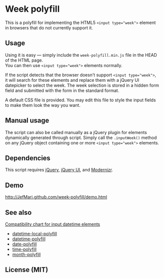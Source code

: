 # Week polyfill

This is a polyfill for implementing the HTML5 `<input type="week">` element in browsers that do not currently support it.

## Usage

Using it is easy — simply include the `week-polyfill.min.js` file in the HEAD of the HTML page.  
You can then use `<input type="week">` elements normally.

If the script detects that the browser doesn't support `<input type="week">`, it will search for these elements and replace them with a jQuery UI datepicker to select the week. The week selection is stored in a hidden form field and submitted with the form in the standard format.

A default CSS file is provided. You may edit this file to style the input fields to make them look the way you want.

## Manual usage

The script can also be called manually as a jQuery plugin for elements dynamically generated through script. Simply call the `.inputWeek()` method on any jQuery object containing one or more `<input type="week">` elements.

## Dependencies

This script requires [jQuery](http://jquery.com/), [jQuery UI](http://jqueryui.com/), and [Modernizr](http://www.modernizr.com/).

## Demo

http://JefMari.github.com/week-polyfill/demo.html

## See also

[Compatibility chart for input datetime elements](http://caniuse.com/input-datetime)

* [datetime-local-polyfill](https://github.com/jonstipe/datetime-local-polyfill)
* [datetime-polyfill](https://github.com/jonstipe/datetime-polyfill)
* [date-polyfill](https://github.com/jonstipe/date-polyfill)
* [time-polyfill](https://github.com/jonstipe/time-polyfill)
* [month-polyfill](https://github.com/jonstipe/month-polyfill)

## License (MIT)

